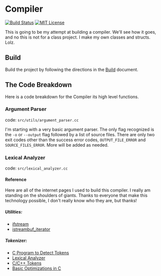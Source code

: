 # Compiler

[![Build Status](https://travis-ci.com/abhishekpratapa/Compiler.svg?branch=master)](https://travis-ci.com/abhishekpratapa/Compiler)
[![MIT License](https://img.shields.io/badge/license-MIT-007EC7.svg)](LICENSE.md)


This is going to be my attempt at building a compiler. We'll see how it goes, and no this is not for a class project. I make my own classes and structs. Lolz.

## Build

Build the project by following the directions in the [Build](https://github.com/abhishekpratapa/Compiler/blob/master/BUILD.md) document.

## The Code Breakdown

Here is a code breakdown for the Compiler its high level functions.

### Argument Parser

code: `src/utils/argument_parser.cc`

I'm starting with a very basic argument parser. The only flag recognized is the `-o` or `--output` flag followed by a list of source files. There are only two exit codes other than the success error codes, `OUTPUT_FILE_ERROR` and `SOURCE_FILES_ERROR`. More will be added as needed.

### Lexical Analyzer

code: `src/lexical_analyzer.cc`

#### Reference

Here are all of the internet pages I used to build this compiler. I really am standing on the shoulders of giants. Thanks to everyone that make this technology possible, I don't really know who they are, but thanks!

##### Utilities:

- [ifstream](http://www.cplusplus.com/reference/fstream/ifstream/)
- [istreambuf_iterator](https://en.cppreference.com/w/cpp/iterator/istreambuf_iterator)

##### Tokenizer:

- [C Program to Detect Tokens](https://www.geeksforgeeks.org/c-program-detect-tokens-c-program/)
- [Lexical Analyzer](https://rosettacode.org/wiki/Compiler/lexical_analyzer#C)
- [C/C++ Tokens](https://www.geeksforgeeks.org/cc-tokens/)
- [Basic Optimizations in C](https://www.geeksforgeeks.org/basic-code-optimizations-in-c/)
